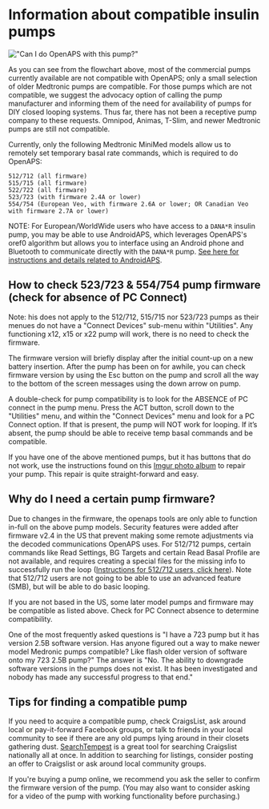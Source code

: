 # Information about compatible insulin pumps

!["Can I do OpenAPS with this pump?"](../Images/Can_I_close_the_loop_with_this_pump_July_13_2017.jpg)

As you can see from the flowchart above, most of the commercial pumps currently available are not compatible with OpenAPS; only a small selection of older Medtronic pumps are compatible.  For those pumps which are not compatible, we suggest the advocacy option of calling the pump manufacturer and informing them of the need for availability of pumps for DIY closed looping systems.  Thus far, there has not been a receptive pump company to these requests.  Omnipod, Animas, T-Slim, and newer Medtronic pumps are still not compatible.

Currently, only the following Medtronic MiniMed models allow us to remotely set temporary basal rate commands, which is required to do OpenAPS:

    512/712 (all firmware)
    515/715 (all firmware)
    522/722 (all firmware)
    523/723 (with firmware 2.4A or lower)
    554/754 (European Veo, with firmware 2.6A or lower; OR Canadian Veo with firmware 2.7A or lower)

NOTE: For European/WorldWide users who have access to a `DANA*R` insulin pump, you may be able to use AndroidAPS, which leverages OpenAPS's oref0 algorithm but allows you to interface using an Android phone and Bluetooth to communicate directly with the `DANA*R` pump. [See here for instructions and details related to AndroidAPS](https://github.com/MilosKozak/AndroidAPS).

## How to check 523/723 & 554/754 pump firmware (check for absence of PC Connect)

Note: his does not apply to the 512/712, 515/715 nor 523/723 pumps as their menues do not have a "Connect Devices" sub-menu within "Utilities". Any functioning x12, x15 or x22 pump will work, there is no need to check the firmware.

The firmware version will briefly display after the initial count-up on a new battery insertion.  After the pump has been on for awhile, you can check firmware version by using the Esc button on the pump and scroll all the way to the bottom of the screen messages using the down arrow on pump. 

A double-check for pump compatibility is to look for the ABSENCE of PC connect in the pump menu.  Press the ACT button, scroll down to the "Utilities" menu, and within the "Connect Devices" menu and look for a PC Connect option. If that is present, the pump will NOT work for looping. If it’s absent, the pump should be able to receive temp basal commands and be compatible.

If you have one of the above mentioned pumps, but it has buttons that do not work, use the instructions found on this [Imgur photo album](http://imgur.com/a/iOXAP) to repair your pump.  This repair is quite straight-forward and easy.

## Why do I need a certain pump firmware?

Due to changes in the firmware, the openaps tools are only able to function in-full on the above pump models. Security features were added after firmware v2.4 in the US that prevent making some remote adjustments via the decoded communications OpenAPS uses. For 512/712 pumps, certain commands like Read Settings, BG Targets and certain Read Basal Profile are not available, and requires creating a special files for the missing info to successfully run the loop ([Instructions for 512/712 users, click here](http://openaps.readthedocs.io/en/latest/docs/Build%20Your%20Rig/x12-users.html)). Note that 512/712 users are not going to be able to use an advanced feature (SMB), but will be able to do basic looping.

If you are not based in the US, some later model pumps and firmware may be compatible as listed above. Check for PC Connect absence to determine compatibility.

One of the most frequently asked questions is "I have a 723 pump but it has version 2.5B software version.  Has anyone figured out a way to make newer model Medronic pumps compatible?  Like flash older version of software onto my 723 2.5B pump?"  The answer is "No.  The ability to downgrade software versions in the pumps does not exist.  It has been investigated and nobody has made any successful progress to that end."

## Tips for finding a compatible pump

If you need to acquire a compatible pump, check CraigsList, ask around local or pay-it-forward Facebook groups, or talk to friends in your local community to see if there are any old pumps lying around in their closets gathering dust. [SearchTempest](http://www.searchtempest.com) is a great tool for searching Craigslist nationally all at once. In addition to searching for listings, consider posting an offer to Craigslist or ask around local community groups.

If you're buying a pump online, we recommend you ask the seller to confirm the firmware version of the pump. (You may also want to consider asking for a video of the pump with working functionality before purchasing.)


